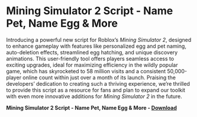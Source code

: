 <h1>Mining Simulator 2 Script - Name Pet, Name Egg & More</h1>

Introducing a powerful new script for Roblox’s *Mining Simulator 2*, designed to enhance gameplay with features like personalized egg and pet naming, auto-deletion effects, streamlined egg hatching, and unique discovery animations. This user-friendly tool offers players seamless access to exciting upgrades, ideal for maximizing efficiency in the wildly popular game, which has skyrocketed to 58 million visits and a consistent 50,000-player online count within just over a month of its launch. Praising the developers’ dedication to creating such a thriving experience, we’re thrilled to provide this script as a resource for fans and plan to expand our toolkit with even more innovative additions for *Mining Simulator 2* in the future.

**Mining Simulator 2 Script - Name Pet, Name Egg &amp; More - [Download](https://www.dlgram.com/public/files/api.php?shortened=Mxho6v)**


